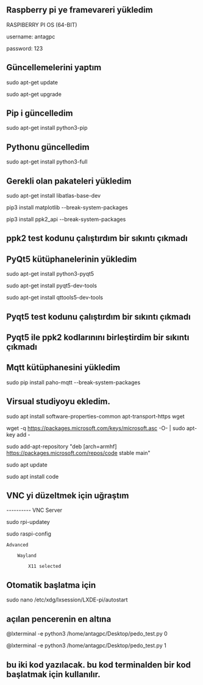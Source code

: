 ## Raspberry pi ye framevareri yükledim

RASPIBERRY PI OS (64-BIT)

username: antagpc

password: 123

## Güncellemelerini yaptım

sudo apt-get update

sudo apt-get upgrade

## Pip i güncelledim

sudo apt-get install python3-pip

## Pythonu güncelledim 

sudo apt-get install python3-full

## Gerekli olan pakateleri yükledim

sudo apt-get install libatlas-base-dev

pip3 install matplotlib --break-system-packages

pip3 install ppk2_api --break-system-packages

## ppk2 test kodunu çalıştırdım bir sıkıntı çıkmadı


## PyQt5 kütüphanelerinin yükledim

sudo apt-get install python3-pyqt5

sudo apt-get install pyqt5-dev-tools

sudo apt-get install qttools5-dev-tools


## Pyqt5 test kodunu çalıştırdım bir sıkıntı çıkmadı

## Pyqt5 ile ppk2 kodlarınını birleştirdim bir sıkıntı çıkmadı

## Mqtt kütüphanesini yükledim

sudo pip install paho-mqtt --break-system-packages

## Virsual studiyoyu ekledim.

sudo apt install software-properties-common apt-transport-https wget

wget -q https://packages.microsoft.com/keys/microsoft.asc -O- | sudo apt-key add -

sudo add-apt-repository "deb [arch=armhf] https://packages.microsoft.com/repos/code stable main"

sudo apt update

sudo apt install code


## VNC yi düzeltmek için uğraştım

---------- VNC Server

sudo rpi-updatey

sudo raspi-config

	Advanced
 
		Wayland
  
			X11 selected

## Otomatik başlatma için

sudo nano /etc/xdg/lxsession/LXDE-pi/autostart

## açılan pencerenin en altına

@lxterminal -e python3 /home/antagpc/Desktop/pedo_test.py 0

@lxterminal -e python3 /home/antagpc/Desktop/pedo_test.py 1

## bu iki kod yazılacak. bu kod terminalden bir kod başlatmak için kullanılır.












